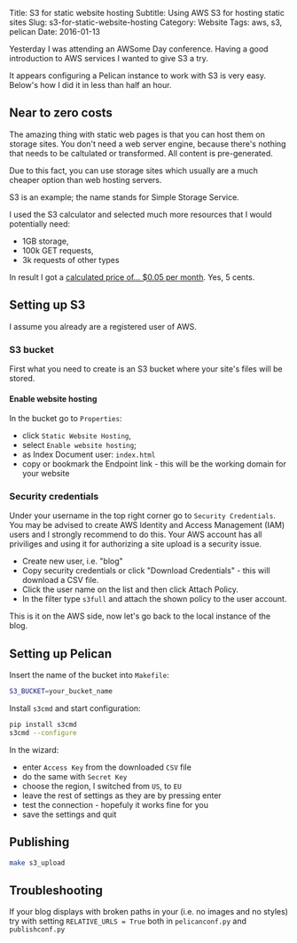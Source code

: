Title: S3 for static website hosting
Subtitle: Using AWS S3 for hosting static sites
Slug: s3-for-static-website-hosting
Category: Website
Tags: aws, s3, pelican
Date: 2016-01-13


Yesterday I was attending an AWSome Day conference. Having a good introduction to AWS services I wanted to give S3 a try.

It appears configuring a Pelican instance to work with S3 is very easy. Below's how I did it in less than half an hour.

## Near to zero costs

The amazing thing with static web pages is that you can host them on storage sites. You don't need a web server engine, because there's nothing that needs to be caltulated or transformed. All content is pre-generated.

Due to this fact, you can use storage sites which usually are a much cheaper option than web hosting servers.

S3 is an example; the name stands for Simple Storage Service.

I used the S3 calculator and selected much more resources that I would potentially need:

* 1GB storage,
* 100k GET requests,
* 3k requests of other types

In result I got a [calculated price of... $0.05 per month](http://calculator.s3.amazonaws.com/index.html#r=FRA&s=S3&key=calc-BF4C74D9-B8F6-4C6C-A442-60B3673C7EBD). Yes, 5 cents.


## Setting up S3

I assume you already are a registered user of AWS.

### S3 bucket

First what you need to create is an S3 bucket where your site's files will be stored.

#### Enable website hosting

In the bucket go to `Properties`:

* click `Static Website Hosting`,
* select `Enable website hosting`;
* as Index Document user: `index.html`
* copy or bookmark the Endpoint link - this will be the working domain for your website

### Security credentials

Under your username in the top right corner go to `Security Credentials`. You may be advised to create AWS Identity and Access Management (IAM) users and I strongly recommend to do this. Your AWS account has all priviliges and using it for authorizing a site upload is a security issue.

* Create new user, i.e. "blog"
* Copy security credentials or click "Download Credentials" - this will download a CSV file.
* Click the user name on the list and then click Attach Policy.
* In the filter type `s3full` and attach the shown policy to the user account.

This is it on the AWS side, now let's go back to the local instance of the blog.

## Setting up Pelican


Insert the name of the bucket into `Makefile`:

```bash
S3_BUCKET=your_bucket_name
```

Install `s3cmd` and start configuration:

```bash
pip install s3cmd
s3cmd --configure
```

In the wizard:

* enter `Access Key` from the downloaded `CSV` file
* do the same with `Secret Key`
* choose the region, I switched from `US`, to `EU`
* leave the rest of settings as they are by pressing enter
* test the connection - hopefuly it works fine for you
* save the settings and quit

## Publishing

```bash
make s3_upload
```

## Troubleshooting

If your blog displays with broken paths in your (i.e. no images and no styles) try with setting `RELATIVE_URLS = True` both in `pelicanconf.py` and `publishconf.py`

